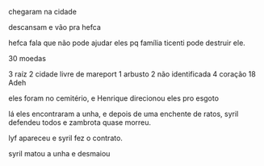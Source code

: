 chegaram na cidade

descansam e vão pra hefca

hefca fala que não pode ajudar eles pq família ticenti pode destruir ele.

30 moedas

3 raíz
2 cidade livre de mareport
1 arbusto
2 não identificada
4 coração
18 Adeh

eles foram no cemitério, e Henrique direcionou eles pro esgoto

lá eles encontraram a unha, e depois de uma enchente de ratos, syril defendeu todos e zambrota quase morreu. 

lyf apareceu e syril fez o contrato.

syril matou a unha e desmaiou
